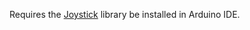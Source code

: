 Requires the [Joystick](https://github.com/MHeironimus/ArduinoJoystickLibrary) library be installed in Arduino IDE.